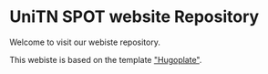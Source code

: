 # UniTN SPOT website Repository

Welcome to visit our webiste repository.

This webiste is based on the template ["Hugoplate"](https://github.com/zeon-studio/hugoplate).
